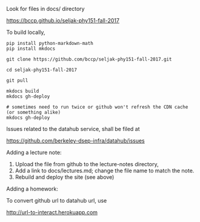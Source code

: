 Look for files in docs/ directory

https://bccp.github.io/seljak-phy151-fall-2017

To build locally,

    pip install python-markdown-math
    pip install mkdocs

    git clone https://github.com/bccp/seljak-phy151-fall-2017.git

    cd seljak-phy151-fall-2017

    git pull

    mkdocs build
    mkdocs gh-deploy

    # sometimes need to run twice or github won't refresh the CDN cache (or something alike)
    mkdocs gh-deploy


Issues related to the datahub service, shall be filed at

https://github.com/berkeley-dsep-infra/datahub/issues


Adding a lecture note:

1. Upload the file from github to the lecture-notes directory,
2. Add a link to docs/lectures.md; change the file name to match the note.
3. Rebuild and deploy the site (see above)

Adding a homework:

To convert github url to datahub url, use

http://url-to-interact.herokuapp.com

